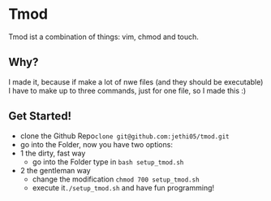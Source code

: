 # Tmod
Tmod ist a combination of things: vim, chmod and touch.
## Why?
I made it, because if make a lot of nwe files (and they should be executable) I have to make up to three commands, just for one file, so I made this :)
## Get Started!
 - clone the Github Repo```clone git@github.com:jethi05/tmod.git```
 - go into the Folder, now you have two options:
 - 1 the dirty, fast way
    - go into the Folder type in ```bash setup_tmod.sh```
 - 2 the gentleman way
    - change the modification  ```chmod 700 setup_tmod.sh```
    - execute it```./setup_tmod.sh``` and have fun programming!
